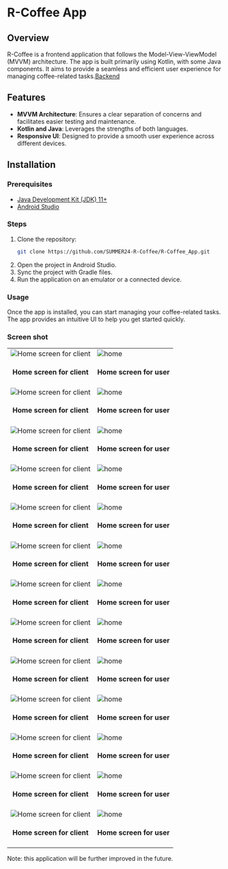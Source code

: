# R-Coffee App

## Overview

R-Coffee is a frontend application that follows the Model-View-ViewModel (MVVM) architecture. The app is built primarily using Kotlin, with some Java components. It aims to provide a seamless and efficient user experience for managing coffee-related tasks.[Backend](https://github.com/SUMMER24-R-Coffee/R-Coffee_Server)

## Features

- **MVVM Architecture**: Ensures a clear separation of concerns and facilitates easier testing and maintenance.
- **Kotlin and Java**: Leverages the strengths of both languages.
- **Responsive UI**: Designed to provide a smooth user experience across different devices.

## Installation

### Prerequisites

- [Java Development Kit (JDK) 11+](https://www.oracle.com/java/technologies/javase-jdk11-downloads.html)
- [Android Studio](https://developer.android.com/studio)

### Steps

1. Clone the repository:
   ```sh
   git clone https://github.com/SUMMER24-R-Coffee/R-Coffee_App.git

2. Open the project in Android Studio.
3. Sync the project with Gradle files.
4. Run the application on an emulator or a connected device.
### Usage
Once the app is installed, you can start managing your coffee-related tasks. The app provides an intuitive UI to help you get started quickly.

### Screen shot
| |  |
|---|---|
|![Home screen for client](/readme-img/hone-c.jpg)<h4 align="center">Home screen for client</h4> |![home](./readme-img/hu.jpg)<h4 align="center">Home screen for user</h4> |
|![Home screen for client](/readme-img/hone-c.jpg)<h4 align="center">Home screen for client</h4> |![home](./readme-img/hu.jpg)<h4 align="center">Home screen for user</h4> |
|![Home screen for client](/readme-img/hone-c.jpg)<h4 align="center">Home screen for client</h4> |![home](./readme-img/hu.jpg)<h4 align="center">Home screen for user</h4> |
|![Home screen for client](/readme-img/hone-c.jpg)<h4 align="center">Home screen for client</h4> |![home](./readme-img/hu.jpg)<h4 align="center">Home screen for user</h4> |
|![Home screen for client](/readme-img/hone-c.jpg)<h4 align="center">Home screen for client</h4> |![home](./readme-img/hu.jpg)<h4 align="center">Home screen for user</h4> |
|![Home screen for client](/readme-img/hone-c.jpg)<h4 align="center">Home screen for client</h4> |![home](./readme-img/hu.jpg)<h4 align="center">Home screen for user</h4> |
|![Home screen for client](/readme-img/hone-c.jpg)<h4 align="center">Home screen for client</h4> |![home](./readme-img/hu.jpg)<h4 align="center">Home screen for user</h4> |
|![Home screen for client](/readme-img/hone-c.jpg)<h4 align="center">Home screen for client</h4> |![home](./readme-img/hu.jpg)<h4 align="center">Home screen for user</h4> |
|![Home screen for client](/readme-img/hone-c.jpg)<h4 align="center">Home screen for client</h4> |![home](./readme-img/hu.jpg)<h4 align="center">Home screen for user</h4> |
|![Home screen for client](/readme-img/hone-c.jpg)<h4 align="center">Home screen for client</h4> |![home](./readme-img/hu.jpg)<h4 align="center">Home screen for user</h4> |
|![Home screen for client](/readme-img/hone-c.jpg)<h4 align="center">Home screen for client</h4> |![home](./readme-img/hu.jpg)<h4 align="center">Home screen for user</h4> |
|![Home screen for client](/readme-img/hone-c.jpg)<h4 align="center">Home screen for client</h4> |![home](./readme-img/hu.jpg)<h4 align="center">Home screen for user</h4> |
|![Home screen for client](/readme-img/hone-c.jpg)<h4 align="center">Home screen for client</h4> |![home](./readme-img/hu.jpg)<h4 align="center">Home screen for user</h4> |


Note: this application will be further improved in the future.

